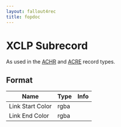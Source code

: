 ```yaml
---
layout: fallout4rec
title: fopdoc
---
```

XCLP Subrecord
==========

As used in the [ACHR](../ACHR.md) and [ACRE](../ACRE.md) record types.

## Format

Name | Type | Info
-----|------|-----
Link Start Color | rgba |
Link End Color | rgba |
